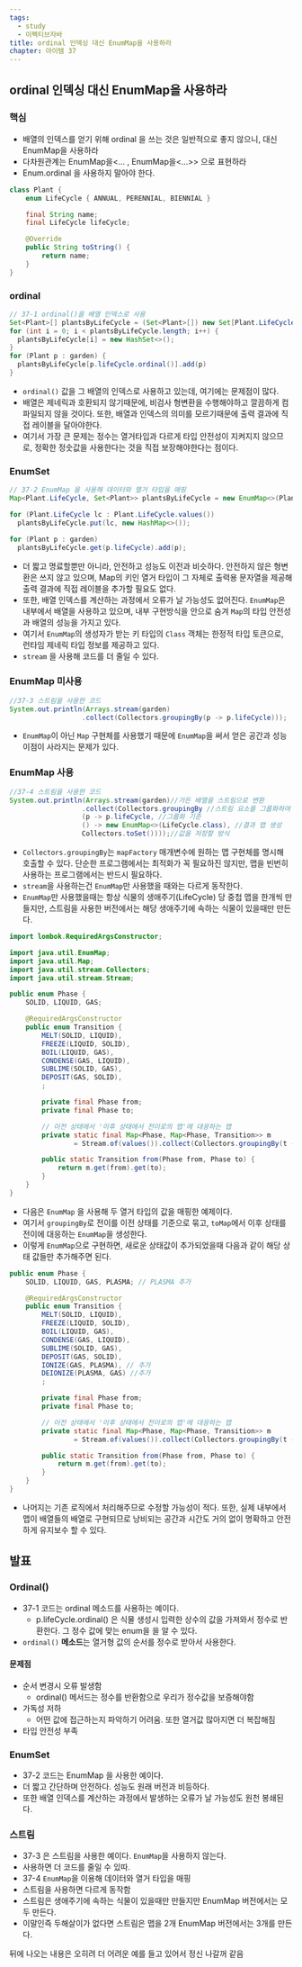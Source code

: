 ```yaml
---
tags:
  - study
  - 이펙티브자바
title: ordinal 인덱싱 대신 EnumMap을 사용하라
chapter: 아이템 37
---
```

## ordinal 인덱싱 대신 EnumMap을 사용하라

### 핵심
- 배열의 인덱스를 얻기 위해 ordinal 을 쓰는 것은 일반적으로 좋지 않으니, 대신 EnumMap을 사용하라
- 다차원관계는 EnumMap을<... , EnumMap을<...>>  으로 표현하라
- Enum.ordinal 을 사용하지 말아야 한다.

```java
class Plant {
    enum LifeCycle { ANNUAL, PERENNIAL, BIENNIAL }

    final String name;
    final LifeCycle lifeCycle;

    @Override
    public String toString() {
        return name;
    }
}
```

### ordinal
```java
// 37-1 ordinal()을 배열 인덱스로 사용
Set<Plant>[] plantsByLifeCycle = (Set<Plant>[]) new Set[Plant.LifeCycle.values().length];
for (int i = 0; i < plantsByLifeCycle.length; i++) {
  plantsByLifeCycle[i] = new HashSet<>();
}
for (Plant p : garden) {
  plantsByLifeCycle[p.lifeCycle.ordinal()].add(p)
}
```
- `ordinal()` 값을 그 배열의 인덱스로 사용하고 있는데, 여기에는 문제점이 많다. 
- 배열은 제네릭과 호환되지 않기때문에, 비검사 형변환을 수행해야하고 깔끔하게 컴파일되지 않을 것이다. 또한, 배열과 인덱스의 의미를 모르기때문에 출력 결과에 직접 레이블을 달아야한다. 
- 여기서 가장 큰 문제는 정수는 열거타입과 다르게 타입 안전성이 지켜지지 않으므로, 정확한 정숫값을 사용한다는 것을 직접 보장해야한다는 점이다.

### EnumSet
```java
// 37-2 EnumMap 을 사용해 데이터와 열거 타입을 매핑
Map<Plant.LifeCycle, Set<Plant>> plantsByLifeCycle = new EnumMap<>(Plant.LifeCycle.class);

for (Plant.LifeCycle lc : Plant.LifeCycle.values())
  plantsByLifeCycle.put(lc, new HashMap<>());

for (Plant p : garden) 
  plantsByLifeCycle.get(p.lifeCycle).add(p);
```
- 더 짧고 명료할뿐만 아니라, 안전하고 성능도 이전과 비슷하다. 안전하지 않은 형변환은 쓰지 않고 있으며, Map의 키인 열거 타입이 그 자체로 출력용 문자열을 제공해 출력 결과에 직접 레이블을 추가할 필요도 없다. 
- 또한, 배열 인덱스를 계산하는 과정에서 오류가 날 가능성도 없어진다. `EnumMap`은 내부에서 배열을 사용하고 있으며, 내부 구현방식을 안으로 숨겨 `Map`의 타입 안전성과 배열의 성능을 가지고 있다. 
- 여기서 `EnumMap`의 생성자가 받는 키 타입의 `Class` 객체는 한정적 타입 토큰으로, 런타임 제네릭 타입 정보를 제공하고 있다.
- `stream` 을 사용해 코드를 더 줄일 수 있다.

### EnumMap 미사용

```java
//37-3 스트림을 사용한 코드
System.out.println(Arrays.stream(garden)
                  .collect(Collectors.groupingBy(p -> p.lifeCycle)));
```
- `EnumMap`이 아닌 `Map` 구현체를 사용했기 때문에 `EnumMap`을 써서 얻은 공간과 성능 이점이 사라지는 문제가 있다.

###  EnumMap 사용
```java
//37-4 스트림을 사용한 코드
System.out.println(Arrays.stream(garden)//가든 배열을 스트림으로 변환
                  .collect(Collectors.groupingBy //스트림 요소를 그룹화하여 반환
                  (p -> p.lifeCycle, //그룹화 기준
                  () -> new EnumMap<>(LifeCycle.class), //결과 맵 생성
                  Collectors.toSet())));//값을 저장할 방식
```
- `Collectors.groupingBy`는 `mapFactory` 매개변수에 원하는 맵 구현체를 명시해 호출할 수 있다. 단순한 프로그램에서는 최적화가 꼭 필요하진 않지만, 맵을 빈번히 사용하는 프로그램에서는 반드시 필요하다.
- `stream`을 사용하는건 `EnumMap`만 사용했을 때와는 다르게 동작한다. 
- `EnumMap`만 사용했을때는 항상 식물의 생애주기(LifeCycle) 당 중첩 맵을 한개씩 만들지만, 스트림을 사용한 버전에서는 해당 생애주기에 속하는 식물이 있을때만 만든다.

```java
import lombok.RequiredArgsConstructor;

import java.util.EnumMap;
import java.util.Map;
import java.util.stream.Collectors;
import java.util.stream.Stream;

public enum Phase {
    SOLID, LIQUID, GAS;

    @RequiredArgsConstructor
    public enum Transition {
        MELT(SOLID, LIQUID),
        FREEZE(LIQUID, SOLID),
        BOIL(LIQUID, GAS),
        CONDENSE(GAS, LIQUID),
        SUBLIME(SOLID, GAS),
        DEPOSIT(GAS, SOLID),
        ;

        private final Phase from;
        private final Phase to;

        // 이전 상태에서 '이후 상태에서 전이로의 맵'에 대응하는 맵
        private static final Map<Phase, Map<Phase, Transition>> m
                = Stream.of(values()).collect(Collectors.groupingBy(t -> t.from, () -> new EnumMap<>(Phase.class), Collectors.toMap(t -> t.to, t -> t, (x, y) -> y, () -> new EnumMap<>(Phase.class))));

        public static Transition from(Phase from, Phase to) {
            return m.get(from).get(to);
        }
    }
}
```

- 다음은 `EnumMap` 을 사용해 두 열거 타입의 값을 매핑한 예제이다. 
- 여기서 `groupingBy`로 전이를 이전 상태를 기준으로 묶고, `toMap`에서 이후 상태를 전이에 대응하는 `EnumMap`을 생성한다. 
- 이렇게 `EnumMap`으로 구현하면, 새로운 상태값이 추가되었을때 다음과 같이 해당 상태 값들만 추가해주면 된다.
```java
public enum Phase {
    SOLID, LIQUID, GAS, PLASMA; // PLASMA 추가

    @RequiredArgsConstructor
    public enum Transition {
        MELT(SOLID, LIQUID),
        FREEZE(LIQUID, SOLID),
        BOIL(LIQUID, GAS),
        CONDENSE(GAS, LIQUID),
        SUBLIME(SOLID, GAS),
        DEPOSIT(GAS, SOLID),
        IONIZE(GAS, PLASMA), // 추가
        DEIONIZE(PLASMA, GAS) //추가
        ;

        private final Phase from;
        private final Phase to;

        // 이전 상태에서 '이후 상태에서 전이로의 맵'에 대응하는 맵
        private static final Map<Phase, Map<Phase, Transition>> m
                = Stream.of(values()).collect(Collectors.groupingBy(t -> t.from, () -> new EnumMap<>(Phase.class), Collectors.toMap(t -> t.to, t -> t, (x, y) -> y, () -> new EnumMap<>(Phase.class))));

        public static Transition from(Phase from, Phase to) {
            return m.get(from).get(to);
        }
    }
}
```

- 나머지는 기존 로직에서 처리해주므로 수정할 가능성이 적다. 또한, 실제 내부에서 맵이 배열들의 배열로 구현되므로 낭비되는 공간과 시간도 거의 없이 명확하고 안전하게 유지보수 할 수 있다.

## 발표

### Ordinal()
- 37-1 코드는 ordinal 메소드를 사용하는 예이다.
	- p.lifeCycle.ordinal() 은 식물 생성시 입력한 상수의 값을 가져와서 정수로 반환한다. 그 정수 값에 맞는 enum을 을 알 수 있다.
- `ordinal()` **메소드**는 열거형 값의 순서를 정수로 받아서 사용한다.

#### 문제점
- 순서 변경시 오류 발생함
	- ordinal() 메서드는 정수를 반환함으로 우리가 정수값을 보증해야함
- 가독성 저하
	- 어떤 값에 접근하는지 파악하기 어려움. 또한 열거값 많아지면 더 복잡해짐
- 타입 안전성 부족 

### EnumSet
- 37-2 코드는 EnumMap 을 사용한 예이다.
- 더 짧고 간단하며 안전하다. 성능도 원래 버전과 비등하다.
- 또한 배열 인덱스를 계산하는 과정에서 발생하는 오류가 날 가능성도 원천 봉쇄된다.

### 스트림
- 37-3 은 스트림을 사용한 예이다. `EnumMap`을 사용하지 않는다.
- 사용하면 더 코드를 줄일 수 있따.
- 37-4 `EnumMap`을 이용해 데이터와 열거 타입을 매핑
- 스트림을 사용하면 다르게 동작함
- 스트림은 생애주기에 속하는 식물이 있을때만 만들지만 EnumMap 버전에서는 모두 만든다.
- 이말인즉 두해살이가 없다면 스트림은 맵을 2개 EnumMap 버전에서는 3개를 만든다.

뒤에 나오는 내용은 오히려 더 어려운 예를 들고 있어서 정신 나갈꺼 같음
